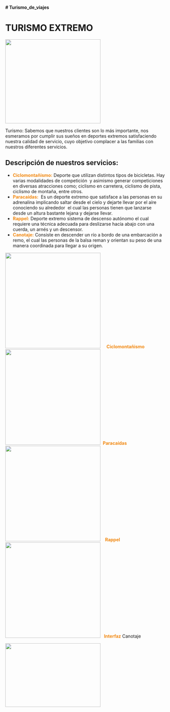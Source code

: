 <strong># Turismo_de_viajes</strong>
<h1>TURISMO EXTREMO</h1>
<img class="alignnone size-medium wp-image-4031" src="https://konexionlogistik.com/wp-content/uploads/2021/02/Turismo-300x264.png" alt="" width="300" height="264" />

Turismo: Sabemos que nuestros clientes son lo más importante, nos esmeramos por cumplir sus sueños en deportes extremos satisfaciendo nuestra calidad de servicio, cuyo objetivo complacer a las familias con nuestros diferentes servicios.
<h2>Descripción de nuestros servicios:</h2>
<ul>
 	<li><strong style="color: #f18811;">Ciclomontañismo:</strong> Deporte que utilizan distintos tipos de bicicletas. Hay varias modalidades de competición  y asimismo generar competiciones en diversas atracciones como; ciclismo en carretera, ciclismo de pista, ciclismo de montaña, entre otros.</li>
 	<li><strong style="color: #f18811;">Paracaídas:</strong>  Es un deporte extremo que satisface a las personas en su adrenalina implicando saltar desde el cielo y dejarte llevar por el aíre conociendo su alrededor  el cual las personas tienen que lanzarse desde un altura bastante lejana y dejarse llevar.</li>
 	<li><strong style="color: #f18811;">Rappel:</strong> Deporte extremo sistema de descenso autónomo el cual requiere una técnica adecuada para deslizarse hacía abajo con una cuerda, un arnés y un descensor.</li>
 	<li><strong style="color: #f18811;">Canotaje:</strong> Consiste en descender un río a bordo de una embarcación a remo, el cual las personas de la balsa reman y orientan su peso de una manera coordinada para llegar a su origen.</li>
</ul>
<img class="alignnone size-medium wp-image-4032" src="https://konexionlogistik.com/wp-content/uploads/2021/02/ciclas1-300x300.png" alt="" width="300" height="300" />    
<strong style="color: #f18811;">  Ciclomontañismo </strong>
<img class="alignnone size-medium wp-image-4033" src="https://konexionlogistik.com/wp-content/uploads/2021/02/Paracaidas2-300x300.png" alt="" width="300" height="300" />
<strong style="color: #f18811;">  Paracaídas </strong>
<img class="alignnone size-medium wp-image-4034" src="https://konexionlogistik.com/wp-content/uploads/2021/02/Rappel3-300x300.png" alt="" width="300" height="300" />
 <strong style="color: #f18811;">  Rappel</strong>
<img class="alignnone size-medium wp-image-4034" src="https://konexionlogistik.com/wp-content/uploads/2021/03/Interfaz-300x119.png" alt="" width="300" height="300" />
 <strong style="color: #f18811;"> Interfaz</strong
<strong style="color: #f18811;"> Canotaje</strong>

<a href="https://www.youtube.com/watch?v=CZtZUqxmyrY&amp;t=3s"><img class="alignnone size-medium wp-image-4036" src="https://konexionlogistik.com/wp-content/uploads/2021/02/adrenalina-300x200.png" alt="" width="300" height="200" /></a>



